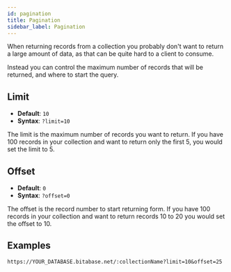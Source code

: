 ```yaml
---
id: pagination
title: Pagination
sidebar_label: Pagination
---
```


When returning records from a collection you probably don't want to return a large
amount of data, as that can be quite hard to a client to consume.

Instead you can control the maximum number of records that will be returned, and
where to start the query.

## Limit
- **Default**: `10`
- **Syntax**: `?limit=10`

The limit is the maximum number of records you want to return. If you have 100 records
in your collection and want to return only the first 5, you would set the limit to 5.

## Offset
- **Default**: `0`
- **Syntax**: `?offset=0`

The offset is the record number to start returning form. If you have 100 records in
your collection and want to return records 10 to 20 you would set the offset to 10.

## Examples
```text
https://YOUR_DATABASE.bitabase.net/:collectionName?limit=10&offset=25
```
